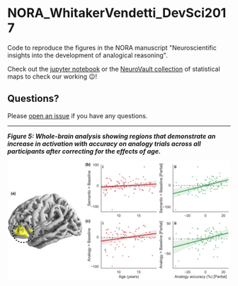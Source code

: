# NORA_WhitakerVendetti_DevSci2017
Code to reproduce the figures in the NORA manuscript "Neuroscientific insights into the development of analogical reasoning".

Check out the [jupyter notebook](https://github.com/KirstieJane/NORA_WhitakerVendetti_DevSci2017/blob/master/JUPYTER_NOTEBOOKS/VISAN_Figures.ipynb) or the [NeuroVault collection](http://neurovault.org/collections/1658/) of statistical maps to check our working :wink:! 

## Questions?

Please [open an issue](https://github.com/KirstieJane/NORA_WhitakerVendetti_DevSci2017/issues) if you have any questions.

---

***Figure 5: Whole-brain analysis showing regions that demonstrate an increase in activation with accuracy on analogy trials across all participants after correcting for the effects of age.***

![](https://raw.githubusercontent.com/KirstieJane/NORA_WhitakerVendetti_DevSci2017/master/FIGURES/Figure5.png)
